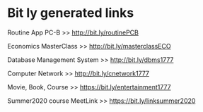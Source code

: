 # Bit ly generated links

Routine App PC-B >> http://bit.ly/routinePCB

Economics MasterClass >> http://bit.ly/masterclassECO

Database Management System >> http://bit.ly/dbms1777

Computer Network >> http://bit.ly/cnetwork1777

Movie, Book, Course >> https://bit.ly/entertainment1777

Summer2020 course MeetLink >> https://bit.ly/linksummer2020

